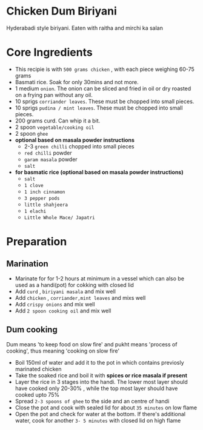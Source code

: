 # Chicken Dum Biriyani 

Hyderabadi style biriyani. Eaten with raitha and mirchi ka salan


# Core Ingredients
 - This recipie is with `500 grams chicken`  , with each piece weighing 60-75 grams
 - Basmati rice. Soak for only 30mins and not more.
 - 1 medium `onion`. The onion can be sliced and fried in oil or dry roasted on a frying pan without any oil.
 - 10 sprigs `corriander leaves`. These must be chopped into small pieces.
 - 10 sprigs `pudina / mint leaves`. These must be chopped into small pieces.
 - 200 grams curd. Can whip it a bit.
 - 2 spoon `vegetable/cooking oil`
 - 2 spoon `ghee`
 - **optional based on masala powder instructions**
   -  2-3 `green chilli` chopped into small pieces
   -  `red chilli` powder
   -  `garam masala` powder
   -  `salt`
  - **for basmatic rice (optional based on masala powder instructions)**
     - `salt`
     - `1 clove`
     - `1 inch cinnamon`
     - `3 pepper pods`
     - `little shahjeera`
     - `1 elachi`
     - `Little Whole Mace/ Japatri`



 # Preparation

 ## Marination
   - Marinate for for 1-2 hours at minimum in a vessel which can also be used as a handi(pot) for cokking with closed lid
   - Add `curd` , `biriyani masala` and mix well
   - Add `chicken` , `corriander,mint leaves` and mixs well
   - Add `crispy onions` and mix well
   - Add `2 spoon cooking oil` and mix well
 
## Dum cooking
Dum means 'to keep food on slow fire' and pukht means 'process of cooking', thus meaning 'cooking on slow fire'
 - Boil 150ml of water and add it to the pot in which contains previosly marinated chicken 
 - Take the soaked rice and boil it with **spices or rice masala if present**
 - Layer the rice in 3 stages into the handi. The lower most layer should have cooked only 20-30% , while the top most layer should have cooked upto 75%
 - Spread `2-3 spoons of ghee` to the side and an centre of handi
 - Close the pot and cook with sealed lid for about `35 minutes` on low flame
 - Open the pot and check for water at the bottom. If there's additional water, cook for another `3- 5 minutes` with closed lid on high flame





